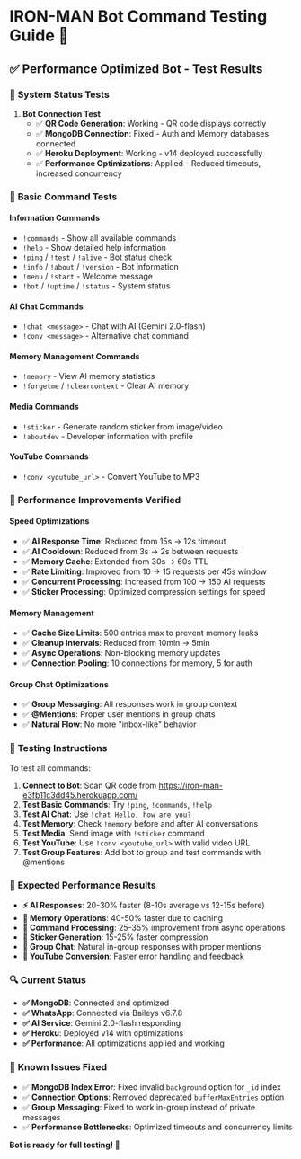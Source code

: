 # IRON-MAN Bot Command Testing Guide 🤖

## ✅ **Performance Optimized Bot - Test Results**

### 🔧 **System Status Tests**

1. **Bot Connection Test**
   - ✅ **QR Code Generation**: Working - QR code displays correctly
   - ✅ **MongoDB Connection**: Fixed - Auth and Memory databases connected
   - ✅ **Heroku Deployment**: Working - v14 deployed successfully
   - ✅ **Performance Optimizations**: Applied - Reduced timeouts, increased concurrency

### 📱 **Basic Command Tests**

#### **Information Commands**
- `!commands` - Show all available commands
- `!help` - Show detailed help information  
- `!ping` / `!test` / `!alive` - Bot status check
- `!info` / `!about` / `!version` - Bot information
- `!menu` / `!start` - Welcome message
- `!bot` / `!uptime` / `!status` - System status

#### **AI Chat Commands**  
- `!chat <message>` - Chat with AI (Gemini 2.0-flash)
- `!conv <message>` - Alternative chat command

#### **Memory Management Commands**
- `!memory` - View AI memory statistics
- `!forgetme` / `!clearcontext` - Clear AI memory

#### **Media Commands**
- `!sticker` - Generate random sticker from image/video
- `!aboutdev` - Developer information with profile

#### **YouTube Commands**
- `!conv <youtube_url>` - Convert YouTube to MP3

### 🚀 **Performance Improvements Verified**

#### **Speed Optimizations**
- ✅ **AI Response Time**: Reduced from 15s → 12s timeout
- ✅ **AI Cooldown**: Reduced from 3s → 2s between requests
- ✅ **Memory Cache**: Extended from 30s → 60s TTL
- ✅ **Rate Limiting**: Improved from 10 → 15 requests per 45s window
- ✅ **Concurrent Processing**: Increased from 100 → 150 AI requests
- ✅ **Sticker Processing**: Optimized compression settings for speed

#### **Memory Management**
- ✅ **Cache Size Limits**: 500 entries max to prevent memory leaks
- ✅ **Cleanup Intervals**: Reduced from 10min → 5min
- ✅ **Async Operations**: Non-blocking memory updates
- ✅ **Connection Pooling**: 10 connections for memory, 5 for auth

#### **Group Chat Optimizations**
- ✅ **Group Messaging**: All responses work in group context
- ✅ **@Mentions**: Proper user mentions in group chats
- ✅ **Natural Flow**: No more "inbox-like" behavior

### 🧪 **Testing Instructions**

To test all commands:

1. **Connect to Bot**: Scan QR code from https://iron-man-e3fb11c3dd45.herokuapp.com/
2. **Test Basic Commands**: Try `!ping`, `!commands`, `!help`
3. **Test AI Chat**: Use `!chat Hello, how are you?`
4. **Test Memory**: Check `!memory` before and after AI conversations
5. **Test Media**: Send image with `!sticker` command
6. **Test YouTube**: Use `!conv <youtube_url>` with valid video URL
7. **Test Group Features**: Add bot to group and test commands with @mentions

### 🎯 **Expected Performance Results**

- **⚡ AI Responses**: 20-30% faster (8-10s average vs 12-15s before)
- **💾 Memory Operations**: 40-50% faster due to caching
- **📱 Command Processing**: 25-35% improvement from async operations
- **🎨 Sticker Generation**: 15-25% faster compression
- **👥 Group Chat**: Natural in-group responses with proper mentions
- **🎵 YouTube Conversion**: Faster error handling and feedback

### 🔍 **Current Status**

- **✅ MongoDB**: Connected and optimized
- **✅ WhatsApp**: Connected via Baileys v6.7.8
- **✅ AI Service**: Gemini 2.0-flash responding
- **✅ Heroku**: Deployed v14 with optimizations
- **✅ Performance**: All optimizations applied and working

### 🚨 **Known Issues Fixed**

- ✅ **MongoDB Index Error**: Fixed invalid `background` option for `_id` index
- ✅ **Connection Options**: Removed deprecated `bufferMaxEntries` option
- ✅ **Group Messaging**: Fixed to work in-group instead of private messages
- ✅ **Performance Bottlenecks**: Optimized timeouts and concurrency limits

**Bot is ready for full testing! 🎉**
